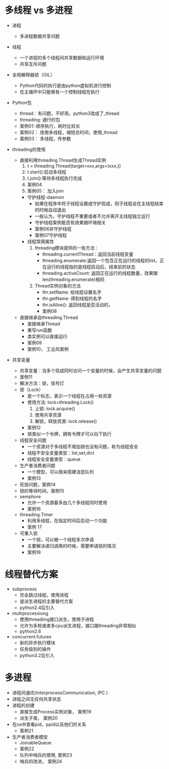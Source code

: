 # 多线程 vs 多进程
- 进程
    - 多进程数据共享问题
- 线程
    - 一个进程的多个线程间共享数据和运行环境
    - 共享互斥问题
- 全局解释器锁（GIL）
    - Python代码的执行是由python虚拟机进行控制
    - 在主循环中只能够有一个控制线程在执行
    
- Python包
    - thread：有问题，不好用，python3改成了_thread
    - threading: 通行的包
    - 案例01: 顺序执行，耗时比较长
    - 案例02： 改用多线程，缩短总时间，使用_thread
    - 案例03： 多线程，传参数
    
- threading的使用
    - 直接利用threading.Thread生成Thread实例
        1. t = threading.Thread(target=xxx,args=(xxx,))
        2. t.start():启动多线程
        3. t.join():等待多线程执行完成
        4. 案例04
        5. 案例05： 加入join
        - 守护线程-daemon
            - 如果在程序中将子线程设置成守护现成，则子线程会在主线程结束的时候自动退出
            - 一般认为，守护线程不重要或者不允许离开主线程独立运行
            - 守护线程案例能否有效果跟环境相关
            - 案例06非守护线程
            - 案例07守护线程
        - 线程常用属性
            1. threading模块提供的一些方法：
                - threading.currentThread：返回当前线程变量
                - threading.enumerate:返回一个包含正在运行的线程的list，正在运行的线程指的是线程启动后，结束前的状态
                - threading.activeCount: 返回正在运行的线程数量，效果跟 len(threading.enumerate)相同
            2. Thread实例对象的方法
                - thr.setName: 给线程设置名字
                - thr.getName: 得到线程的名字
                - thr.isAlive(): 返回线程是否活动的。
                - 案例08
    - 直接继承自threading.Thread
        - 直接继承Thread
        - 重写run函数
        - 类实例可以直接运行
        - 案例09
        - 案例10， 工业风案例       
- 共享变量
    - 共享变量：当多个现成同时访问一个变量的时候，会产生共享变量的问题
    - 案例11
    - 解决方法：锁，信号灯
    - 锁（Lock）
        - 是一个标志，表示一个线程在占用一些资源
        - 使用方法: lock=threading.Lock()
            1. 上锁:   lock.acquire()
            2. 使用共享资源
            3. 解锁，释放资源:  lock.release()
        - 案例12
        - 锁类似一个令牌，拥有令牌才可以向下执行
    - 线程安全问题
        - 一个资源对于多线程不用加锁也没有问题，称为线程安全
        - 线程不安全变量类型：list,set,dict
        - 线程安全变量类型：queue
    - 生产者消费者问题
        - 一个模型，可以用来搭建消息队列
        - 案例13
    - 死锁问题，案例14
    - 锁的等待时间，案例15
    - semphore
        - 允许一个资源最多由几个多线程同时使用
        - 案例16
    - threading.Timer
        - 利用多线程，在指定时间后启动一个功能
        - 案例 17
    - 可重入锁
        - 一个锁，可以被一个线程多次申请
        - 主要解决递归调用的时候，需要申请锁的情况
        - 案例18
# 线程替代方案
- subprocess
    - 完全跳过线程，使用进程
    - 是派生进程的主要替代方案
    - python2.4后引入
- multiprocessiong
    - 使用threadiing接口派生，使用子进程
    - 允许为多核或者多cpu派生进程，接口跟threading非常相似
    - python2.6
- concurrent.futures   
    - 新的异步执行模块
    - 任务级别的操作
    - python3.2后引入
# 多进程
- 进程间通讯(InterprocessCommunication, IPC )
- 进程之间无任何共享状态
- 进程的创建
    - 直接生成Process实例对象， 案例19
    - 派生子类， 案例20
- 在os中查看pid，ppid以及他们的关系
    - 案例21
- 生产者消费者模型       
    - JoinableQueue
    - 案例22
    - 队列中哨兵的使用, 案例23
    - 哨兵的改进， 案例24